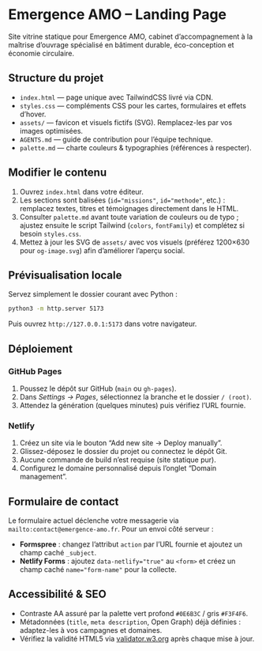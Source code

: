 # Emergence AMO – Landing Page

Site vitrine statique pour Emergence AMO, cabinet d’accompagnement à la maîtrise d’ouvrage spécialisé en bâtiment durable, éco-conception et économie circulaire.

## Structure du projet
- `index.html` — page unique avec TailwindCSS livré via CDN.
- `styles.css` — compléments CSS pour les cartes, formulaires et effets d’hover.
- `assets/` — favicon et visuels fictifs (SVG). Remplacez-les par vos images optimisées.
- `AGENTS.md` — guide de contribution pour l’équipe technique.
- `palette.md` — charte couleurs & typographies (références à respecter).

## Modifier le contenu
1. Ouvrez `index.html` dans votre éditeur.
2. Les sections sont balisées (`id="missions"`, `id="methode"`, etc.) : remplacez textes, titres et témoignages directement dans le HTML.
3. Consulter `palette.md` avant toute variation de couleurs ou de typo ; ajustez ensuite le script Tailwind (`colors`, `fontFamily`) et complétez si besoin `styles.css`.
4. Mettez à jour les SVG de `assets/` avec vos visuels (préférez 1200×630 pour `og-image.svg`) afin d’améliorer l’aperçu social.

## Prévisualisation locale
Servez simplement le dossier courant avec Python :
```bash
python3 -m http.server 5173
```
Puis ouvrez `http://127.0.0.1:5173` dans votre navigateur.

## Déploiement
### GitHub Pages
1. Poussez le dépôt sur GitHub (`main` ou `gh-pages`).
2. Dans *Settings → Pages*, sélectionnez la branche et le dossier `/ (root)`.
3. Attendez la génération (quelques minutes) puis vérifiez l’URL fournie.

### Netlify
1. Créez un site via le bouton “Add new site → Deploy manually”.
2. Glissez-déposez le dossier du projet ou connectez le dépôt Git.
3. Aucune commande de build n’est requise (site statique pur).
4. Configurez le domaine personnalisé depuis l’onglet “Domain management”.

## Formulaire de contact
Le formulaire actuel déclenche votre messagerie via `mailto:contact@emergence-amo.fr`. Pour un envoi côté serveur :
- **Formspree** : changez l’attribut `action` par l’URL fournie et ajoutez un champ caché `_subject`.
- **Netlify Forms** : ajoutez `data-netlify="true"` au `<form>` et créez un champ caché `name="form-name"` pour la collecte.

## Accessibilité & SEO
- Contraste AA assuré par la palette vert profond `#0E6B3C` / gris `#F3F4F6`.
- Métadonnées (`title`, `meta description`, Open Graph) déjà définies : adaptez-les à vos campagnes et domaines.
- Vérifiez la validité HTML5 via [validator.w3.org](https://validator.w3.org/) après chaque mise à jour.

